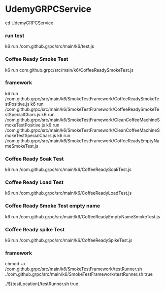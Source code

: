 # UdemyGRPCService

cd UdemyGRPCService

### run test
k6 run /com.github.grpc/src/main/k6/test.js


### Coffee Ready Smoke Test
k6 run com.github.grpc/src/main/k6/CoffeeReadySmokeTest.js

### framework
k6 run /com.github.grpc/src/main/k6/SmokeTestFramework/CoffeeReadySmokeTestPositive.js
k6 run /com.github.grpc/src/main/k6/SmokeTestFramework/CoffeeReadySmokeTestSpecialChars.js
k6 run /com.github.grpc/src/main/k6/SmokeTestFramework/CleanCoffeeMachineSmokeTestPositive.js
k6 run /com.github.grpc/src/main/k6/SmokeTestFramework/CleanCoffeeMachineSmokeTestSpecialChars.js
k6 run /com.github.grpc/src/main/k6/SmokeTestFramework/CoffeeReadyEmptyNameSmokeTest.js
### Coffee Ready Soak Test
k6 run /com.github.grpc/src/main/k6/CoffeeReadySoakTest.js

### Coffee Ready Load Test
k6 run /com.github.grpc/src/main/k6/CoffeeReadyLoadTest.js

### Coffee Ready Smoke Test empty name 
k6 run /com.github.grpc/src/main/k6/CoffeeReadyEmptyNameSmokeTest.js

### Coffee Ready spike Test
k6 run /com.github.grpc/src/main/k6/CoffeeReadySpikeTest.js

### framework
chmod +x /com.github.grpc/src/main/k6/SmokeTestFramework/testRunner.sh
./com.github.grpc/src/main/k6/SmokeTestFramework/testRunner.sh true

./${testLocation}/testRunner.sh true
